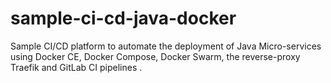 # sample-ci-cd-java-docker

Sample CI/CD platform to automate the deployment of Java Micro-services using Docker CE, Docker Compose, Docker Swarm,  the reverse-proxy Traefik and GitLab CI  pipelines  .